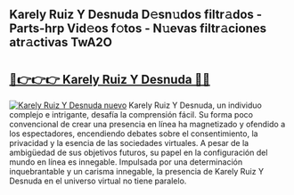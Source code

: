 ## Karely Ruiz Y Desnuda D𝚎sn𝚞dos filtr𝚊dos - Parts-hrp Vid𝚎os f𝚘tos - N𝚞evas filtr𝚊ciones atr𝚊ctivas TwA2O

# <h2><a href="http://mbcr3uq.tromn.icu/?c=Karely+Ruiz+Y+Desnuda">🔗👉👉👉 Karely Ruiz Y Desnuda 🔗🔗</a></h2>

[![Karely Ruiz Y Desnuda nuevo](https://i.imgur.com/pEAQMta.gif)](http://mbcr3uq.tromn.icu/?c=Karely+Ruiz+Y+Desnuda)
Karely Ruiz Y Desnuda, un individuo complejo e intrigante, desafía la comprensión fácil. Su forma poco convencional de crear una presencia en línea ha magnetizado y ofendido a los espectadores, encendiendo debates sobre el consentimiento, la privacidad y la esencia de las sociedades virtuales. A pesar de la ambigüedad de sus objetivos futuros, su papel en la configuración del mundo en línea es innegable. Impulsada por una determinación inquebrantable y un carisma innegable, la presencia de Karely Ruiz Y Desnuda en el universo virtual no tiene paralelo.
